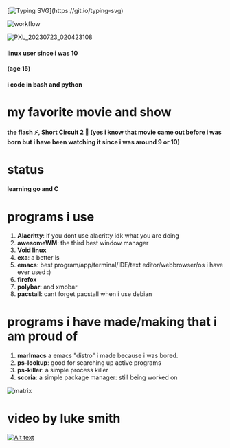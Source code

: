 [![Typing SVG](https://readme-typing-svg.demolab.com/?lines=Hi,;this+is+my+profile.;i+make+things.)](https://git.io/typing-svg)


![workflow](https://github.com/elbruno/AzureApiBadge/actions/workflows/azure-static-web-apps-victorious-wave-00360790f.yml/badge.svg)


![PXL_20230723_020423108](https://github.com/hexisXz/hexisXz/assets/71829613/7db9bdfa-2de4-4b96-a3f0-566b6ed02970)


#### linux user since i was 10
#### (age 15)


#### i code in bash and python

# my favorite movie and show
#### the flash ⚡, Short Circuit 2 🤖 (yes i know that movie came out before i was born but i have been watching it since i was around 9 or 10)

# status
#### learning go and C


# programs i use

1) **Alacritty**: if you dont use alacritty idk what you are doing
2) **awesomeWM**: the third best window manager
3) **Void linux**
4) **exa**: a better ls
5) **emacs**: best program/app/terminal/IDE/text editor/webbrowser/os i have ever used :)
6) **firefox**
7) **polybar**: and xmobar
8) **pacstall**: cant forget pacstall when i use debian



# programs i have made/making that i am proud of
1) **marlmacs** a emacs "distro" i made because i was bored.
2) **ps-lookup**: good for searching up active programs
3) **ps-killer**: a simple process killer
4) **scoria**: a simple package manager: still being worked on


![matrix](https://github.com/hexisXz/hexisXz/assets/71829613/577b1660-9340-40ac-9a30-b5e78ac5cea7)



# video by luke smith 
[![Alt text](https://imgs.search.brave.com/wS_kIuCGcAcvy4Z_vn8DGQop-XvLZWVuCxMsj_-G9Us/rs:fit:200:200:1/g:ce/aHR0cHM6Ly9pLnl0/aW1nLmNvbS92aS80/YmV6bDVnWEFjZy9t/YXhyZXNkZWZhdWx0/LmpwZw)](https://www.youtube.com/watch?v=4bezl5gXAcg)
